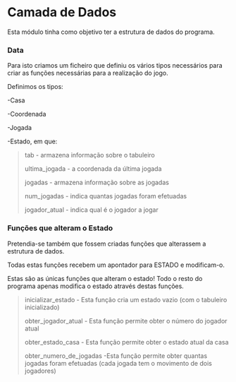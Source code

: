 # Camada de Dados

Esta módulo tinha como objetivo ter a estrutura de dados do programa.

### Data

Para isto criamos um ficheiro que definiu os vários tipos necessários para criar as funções necessárias para a realização do jogo.

Definimos os tipos:

-Casa

-Coordenada

-Jogada

-Estado, em que:

> tab - armazena informação sobre o tabuleiro
>
> ultima_jogada - a coordenada da última jogada
>
> jogadas - armazena informação sobre as jogadas
>
> num_jogadas - indica quantas jogadas foram efetuadas 
>
> jogador_atual - indica qual é o jogador a jogar


### Funções que alteram o Estado

Pretendia-se também que fossem criadas funções que alterassem a estrutura de dados.

Todas estas funções recebem um apontador para ESTADO e modificam-o. 

Estas são as únicas funções que alteram o estado! Todo o resto do programa apenas modifica o estado através destas funções.

> inicializar_estado - Esta função cria um estado vazio (com o tabuleiro inicializado)
>
> obter_jogador_atual - Esta função permite obter o número do jogador atual
>
> obter_estado_casa - Esta função permite obter o estado atual da casa
>
> obter_numero_de_jogadas -Esta função permite obter quantas jogadas foram efetuadas (cada jogada tem o movimento de dois jogadores)
